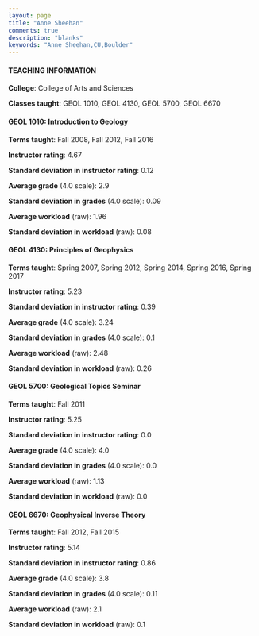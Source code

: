 ```yaml
---
layout: page
title: "Anne Sheehan" 
comments: true
description: "blanks"
keywords: "Anne Sheehan,CU,Boulder"
---
```

<head>
<script src="https://ajax.googleapis.com/ajax/libs/jquery/2.1.3/jquery.min.js"></script>
<script src="https://dl.dropboxusercontent.com/s/pc42nxpaw1ea4o9/highcharts.js?dl=0"></script>
<!-- <script src="../assets/js/highcharts.js"></script> -->
<style type="text/css">@font-face {
	font-family: "Bebas Neue";
	src: url(https://www.filehosting.org/file/details/544349/BebasNeue Regular.otf) format("opentype");
	}
	h1.Bebas { 
		font-family: "Bebas Neue", Verdana, Tahoma;
	}
</style>
</head>
	   
#### TEACHING INFORMATION

**College**: College of Arts and Sciences

**Classes taught**: GEOL 1010, GEOL 4130, GEOL 5700, GEOL 6670

#### GEOL 1010: Introduction to Geology

**Terms taught**: Fall 2008, Fall 2012, Fall 2016

**Instructor rating**: 4.67

**Standard deviation in instructor rating**: 0.12

**Average grade** (4.0 scale): 2.9

**Standard deviation in grades** (4.0 scale): 0.09

**Average workload** (raw): 1.96

**Standard deviation in workload** (raw): 0.08

#### GEOL 4130: Principles of Geophysics

**Terms taught**: Spring 2007, Spring 2012, Spring 2014, Spring 2016, Spring 2017

**Instructor rating**: 5.23

**Standard deviation in instructor rating**: 0.39

**Average grade** (4.0 scale): 3.24

**Standard deviation in grades** (4.0 scale): 0.1

**Average workload** (raw): 2.48

**Standard deviation in workload** (raw): 0.26

#### GEOL 5700: Geological Topics Seminar

**Terms taught**: Fall 2011

**Instructor rating**: 5.25

**Standard deviation in instructor rating**: 0.0

**Average grade** (4.0 scale): 4.0

**Standard deviation in grades** (4.0 scale): 0.0

**Average workload** (raw): 1.13

**Standard deviation in workload** (raw): 0.0

#### GEOL 6670: Geophysical Inverse Theory

**Terms taught**: Fall 2012, Fall 2015

**Instructor rating**: 5.14

**Standard deviation in instructor rating**: 0.86

**Average grade** (4.0 scale): 3.8

**Standard deviation in grades** (4.0 scale): 0.11

**Average workload** (raw): 2.1

**Standard deviation in workload** (raw): 0.1

